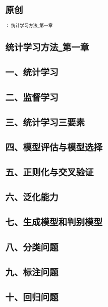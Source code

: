 # 原创
：  统计学习方法_第一章

# 统计学习方法_第一章

# **一、统计学习**

# **二、监督学习**

# **三、统计学习三要素**

# **四、模型评估与模型选择**

# **五、正则化与交叉验证**

# **六、泛化能力**

# **七、生成模型和判别模型**

# **八、分类问题**

# **九、标注问题**

# **十、回归问题**
